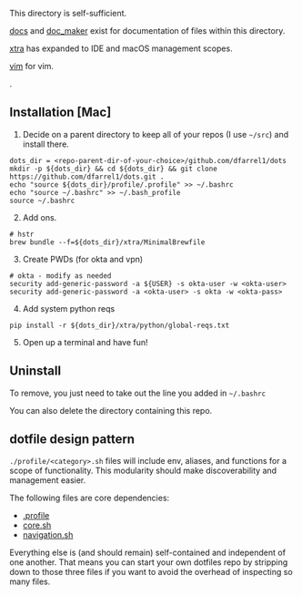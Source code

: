 This directory is self-sufficient. 

[docs](../docs) and [doc_maker](../doc_maker) exist for documentation of files within this directory.

[xtra](../xtra) has expanded to IDE and macOS management scopes.

[vim](../vim) for vim.

.

## Installation [Mac]

1. Decide on a parent directory to keep all of your repos (I use `~/src`) and install there.

```
dots_dir = <repo-parent-dir-of-your-choice>/github.com/dfarrel1/dots
mkdir -p ${dots_dir} && cd ${dots_dir} && git clone https://github.com/dfarrel1/dots.git .
echo "source ${dots_dir}/profile/.profile" >> ~/.bashrc
echo "source ~/.bashrc" >> ~/.bash_profile
source ~/.bashrc
```

2. Add ons.

```
# hstr
brew bundle --f=${dots_dir}/xtra/MinimalBrewfile
```

3. Create PWDs (for okta and vpn)

```
# okta - modify as needed
security add-generic-password -a ${USER} -s okta-user -w <okta-user>
security add-generic-password -a <okta-user> -s okta -w <okta-pass>
```

4. Add system python reqs

`pip install -r ${dots_dir}/xtra/python/global-reqs.txt`


5. Open up a terminal and have fun!


## Uninstall

To remove, you just need to take out the line you added in `~/.bashrc`

You can also delete the directory containing this repo.

## dotfile design pattern

`./profile/<category>.sh` files will include env, aliases, and functions for a scope of functionality. This modularity should make discoverability and management easier.

The following files are core dependencies:

- [.profile](./profile/.profile)
- [core.sh](./profile/core.sh)
- [navigation.sh](./profile/navigation.sh)

Everything else is (and should remain) self-contained and independent of one another. That means you can start your own dotfiles repo by stripping down to those three files if you want to avoid the overhead of inspecting so many files.
